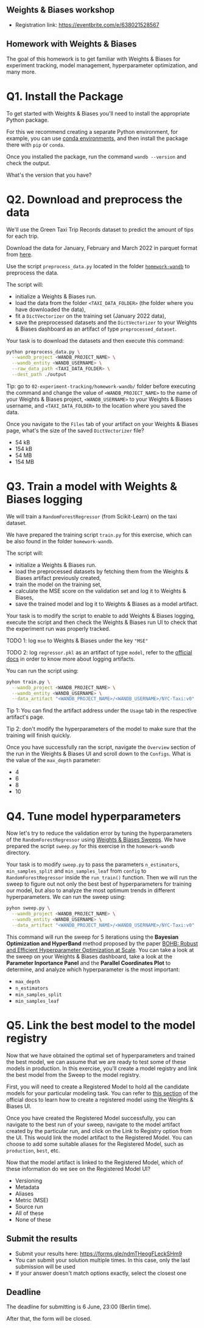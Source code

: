 ## Weights & Biases workshop

* Registration link: https://eventbrite.com/e/638021528567

## Homework with Weights & Biases

The goal of this homework is to get familiar with Weights & Biases for experiment tracking, model management, hyperparameter optimization, and many more.

# Q1. Install the Package

To get started with Weights & Biases you'll need to install the appropriate Python package.

For this we recommend creating a separate Python environment, for example, you can use [conda environments](https://docs.conda.io/projects/conda/en/latest/user-guide/getting-started.html#managing-envs), 
and then install the package there with `pip` or `conda`.

Once you installed the package, run the command `wandb --version` and check the output.

What's the version that you have?

# Q2. Download and preprocess the data

We'll use the Green Taxi Trip Records dataset to predict the amount of tips for each trip. 

Download the data for January, February and March 2022 in parquet format from [here](https://www1.nyc.gov/site/tlc/about/tlc-trip-record-data.page).

Use the script `preprocess_data.py` located in the folder [`homework-wandb`](homework-wandb) to preprocess the data.

The script will:

* initialize a Weights & Biases run.
* load the data from the folder `<TAXI_DATA_FOLDER>` (the folder where you have downloaded the data),
* fit a `DictVectorizer` on the training set (January 2022 data),
* save the preprocessed datasets and the `DictVectorizer` to your Weights & Biases dashboard as an artifact of type `preprocessed_dataset`.

Your task is to download the datasets and then execute this command:

```bash
python preprocess_data.py \
  --wandb_project <WANDB_PROJECT_NAME> \
  --wandb_entity <WANDB_USERNAME> \
  --raw_data_path <TAXI_DATA_FOLDER> \
  --dest_path ./output
```

Tip: go to `02-experiment-tracking/homework-wandb/` folder before executing the command and change the value of `<WANDB_PROJECT_NAME>` to the name of your Weights & Biases project, `<WANDB_USERNAME>` to your Weights & Biases username, and `<TAXI_DATA_FOLDER>` to the location where you saved the data.

Once you navigate to the `Files` tab of your artifact on your Weights & Biases page, what's the size of the saved `DictVectorizer` file?

* 54 kB
* 154 kB
* 54 MB
* 154 MB

# Q3. Train a model with Weights & Biases logging

We will train a `RandomForestRegressor` (from Scikit-Learn) on the taxi dataset.

We have prepared the training script `train.py` for this exercise, which can be also found in the folder `homework-wandb`. 

The script will:

* initialize a Weights & Biases run.
* load the preprocessed datasets by fetching them from the Weights & Biases artifact previously created,
* train the model on the training set,
* calculate the MSE score on the validation set and log it to Weights & Biases,
* save the trained model and log it to Weights & Biases as a model artifact.

Your task is to modify the script to enable to add Weights & Biases logging, execute the script and then check the Weights & Biases run UI to check that the experiment run was properly tracked.

TODO 1: log `mse` to Weights & Biases under the key `"MSE"`

TODO 2: log `regressor.pkl` as an artifact of type `model`, refer to the [official docs](https://docs.wandb.ai/guides/artifacts) in order to know more about logging artifacts.

You can run the script using:

```bash
pyhon train.py \
  --wandb_project <WANDB_PROJECT_NAME> \
  --wandb_entity <WANDB_USERNAME> \
  --data_artifact "<WANDB_PROJECT_NAME>/<WANDB_USERNAME>/NYC-Taxi:v0"
```

Tip 1: You can find the artifact address under the `Usage` tab in the respective artifact's page.

Tip 2: don't modify the hyperparameters of the model to make sure that the training will finish quickly.

Once you have successfully ran the script, navigate the `Overview` section of the run in the Weights & Biases UI and scroll down to the `Configs`. What is the value of the `max_depth` parameter:

* 4
* 6
* 8
* 10

# Q4. Tune model hyperparameters

Now let's try to reduce the validation error by tuning the hyperparameters of the `RandomForestRegressor` using [Weights & Biases Sweeps](https://docs.wandb.ai/guides/sweeps). We have prepared the script `sweep.py` for this exercise in the `homework-wandb` directory.

Your task is to modify `sweep.py` to pass the parameters `n_estimators`, `min_samples_split` and `min_samples_leaf` from `config` to `RandomForestRegressor` inside the `run_train()` function. Then we will run the sweep to figure out not only the best best of hyperparameters for training our model, but also to analyze the most optimum trends in different hyperparameters. We can run the sweep using:

```bash
pyhon sweep.py \
  --wandb_project <WANDB_PROJECT_NAME> \
  --wandb_entity <WANDB_USERNAME> \
  --data_artifact "<WANDB_PROJECT_NAME>/<WANDB_USERNAME>/NYC-Taxi:v0"
```

This command will run the sweep for 5 iterations using the **Bayesian Optimization and HyperBand** method proposed by the paper [BOHB: Robust and Efficient Hyperparameter Optimization at Scale](https://arxiv.org/abs/1807.01774). You can take a look at the sweep on your Weights & Biases dashboard, take a look at the **Parameter Inportance Panel** and the **Parallel Coordinates Plot** to determine, and analyze which hyperparameter is the most important:

* `max_depth`
* `n_estimators`
* `min_samples_split`
* `min_samples_leaf`

# Q5. Link the best model to the model registry

Now that we have obtained the optimal set of hyperparameters and trained the best model, we can assume that we are ready to test some of these models in production. In this exercise, you'll create a model registry and link the best model from the Sweep to the model registry.

First, you will need to create a Registered Model to hold all the candidate models for your particular modeling task. You can refer to [this section](https://docs.wandb.ai/guides/models/walkthrough#1-create-a-new-registered-model) of the official docs to learn how to create a registered model using the Weights & Biases UI.

Once you have created the Registered Model successfully, you can navigate to the best run of your sweep, navigate to the model artifact created by the particular run, and click on the Link to Registry option from the UI. This would link the model artifact to the Registered Model. You can choose to add some suitable aliases for the Registered Model, such as `production`, `best`, etc.

Now that the model artifact is linked to the Registered Model, which of these information do we see on the Registered Model UI?

* Versioning
* Metadata
* Aliases
* Metric (MSE)
* Source run
* All of these
* None of these

## Submit the results

* Submit your results here: https://forms.gle/ndmTHeogFLeckSHm9
* You can submit your solution multiple times. In this case, only the last submission will be used
* If your answer doesn't match options exactly, select the closest one


## Deadline

The deadline for submitting is 6 June, 23:00 (Berlin time). 

After that, the form will be closed.
